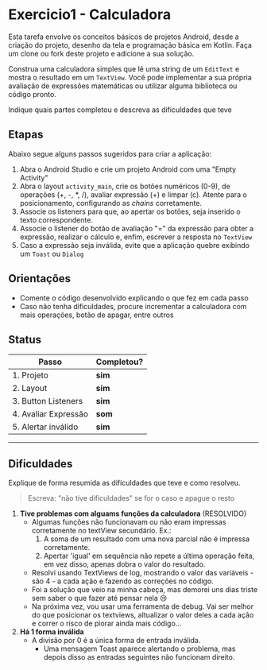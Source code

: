 # Exercicio1 - Calculadora

Esta tarefa envolve os conceitos básicos de projetos Android, desde a criação do projeto, desenho da tela e programação básica em Kotlin. Faça um clone ou fork deste projeto e adicione a sua solução.

Construa uma calculadora simples que lê uma string de um `EditText` e mostra o resultado em um `TextView`. Você pode implementar a sua própria avaliação de expressões matemáticas ou utilizar alguma biblioteca ou código pronto.

Indique quais partes completou e descreva as dificuldades que teve

## Etapas

Abaixo segue alguns passos sugeridos para criar a aplicação:

1. Abra o Android Studio e crie um projeto Android com uma "Empty Activity"
2. Abra o layout `activity_main`, crie os botões numéricos (0-9), de operações (+, -, *, /), avaliar expressão (+) e limpar (c). Atente para o posicionamento, configurando as _chains_  corretamente.
3. Associe os listeners para que, ao apertar os botões, seja inserido o texto correspondente.
4. Associe o listener do botão de avaliação "=" da expressão para obter a expressão, realizar o cálculo e, enfim, escrever a resposta no `TextView`
5. Caso a expressão seja inválida, evite que a aplicação quebre exibindo um `Toast` ou `Dialog`

## Orientações

- Comente o código desenvolvido explicando o que fez em cada passo
- Caso não tenha dificuldades, procure incrementar a calculadora com mais operações, botão de apagar, entre outros

## Status

| Passo | Completou? |
| ----- | ---------- |
|   1. Projeto            | **sim** |
|   2. Layout             | **sim** |
|   3. Button Listeners   | **sim** |
|   4. Avaliar Expressão  | **som** |
|   5. Alertar inválido   | **sim** |

----------
## Dificuldades

Explique de forma resumida as dificuldades que teve e como resolveu.

> Escreva: "não tive dificuldades" se for o caso e apague o resto

1. **Tive problemas com alguams funções da calculadora** (RESOLVIDO)
	- Algumas funções não funcionavam ou não eram impressas corretamente no textView secundário. Ex.: 
		1. A soma de um resultado com uma nova parcial não é impressa corretamente.
   		2. Apertar 'igual' em sequência não repete a última operação feita, em vez disso, apenas dobra o valor do resultado.
	- Resolvi usando TextViews de log, mostrando o valor das variáveis - são 4 - a cada ação e fazendo as correções no código.
	- Foi a solução que veio na minha cabeça, mas demorei uns dias triste sem saber o que fazer até pensar nela :cry:
	- Na próxima vez, vou usar uma ferramenta de debug. Vai ser melhor do que posicionar os textviews, altualizar o valor deles a cada ação e correr o risco de piorar ainda mais código...
2. **Há 1 forma inválida**
	- A divisão por 0 é a única forma de entrada inválida.
		- Uma mensagem Toast aparece alertando o problema, mas depois disso as entradas seguintes não funcionam direito.
